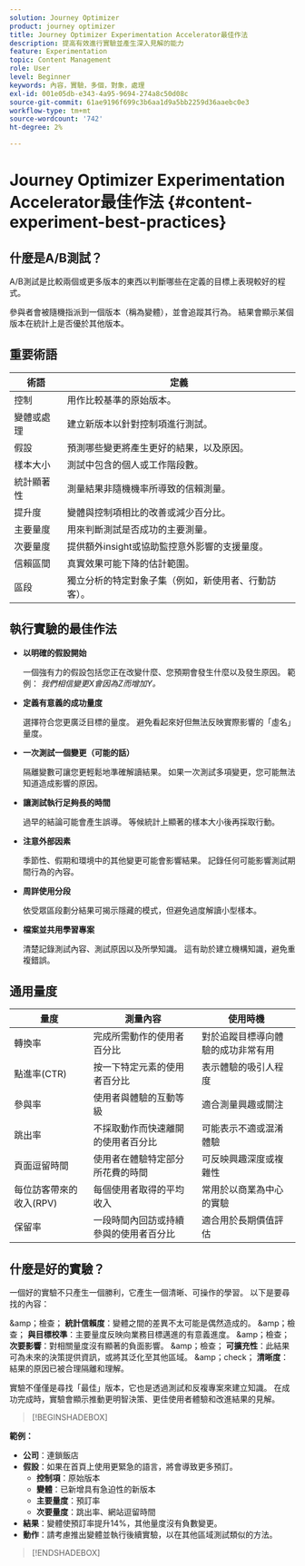 ```yaml
---
solution: Journey Optimizer
product: journey optimizer
title: Journey Optimizer Experimentation Accelerator最佳作法
description: 提高有效進行實驗並產生深入見解的能力
feature: Experimentation
topic: Content Management
role: User
level: Beginner
keywords: 內容，實驗，多個，對象，處理
exl-id: 001e05db-e343-4a95-9694-274a8c50d08c
source-git-commit: 61ae9196f699c3b6aa1d9a5bb2259d36aaebc0e3
workflow-type: tm+mt
source-wordcount: '742'
ht-degree: 2%

---
```


# Journey Optimizer Experimentation Accelerator最佳作法 {#content-experiment-best-practices}

## 什麼是A/B測試？

A/B測試是比較兩個或更多版本的東西以判斷哪些在定義的目標上表現較好的程式。

參與者會被隨機指派到一個版本（稱為變體），並會追蹤其行為。 結果會顯示某個版本在統計上是否優於其他版本。

## 重要術語

| 術語 | 定義 |
|-|-|
| 控制 | 用作比較基準的原始版本。 |
| 變體或處理 | 建立新版本以針對控制項進行測試。 |
| 假設 | 預測哪些變更將產生更好的結果，以及原因。 |
| 樣本大小 | 測試中包含的個人或工作階段數。 |
| 統計顯著性 | 測量結果非隨機機率所導致的信賴測量。 |
| 提升度 | 變體與控制項相比的改善或減少百分比。 |
| 主要量度 | 用來判斷測試是否成功的主要測量。 |
| 次要量度 | 提供額外insight或協助監控意外影響的支援量度。 |
| 信賴區間 | 真實效果可能下降的估計範圍。 |
| 區段 | 獨立分析的特定對象子集（例如，新使用者、行動訪客）。 |

## 執行實驗的最佳作法

* **以明確的假設開始**

  一個強有力的假設包括您正在改變什麼、您預期會發生什麼以及發生原因。
範例： _我們相信變更X會因為Z而增加Y。_

* **定義有意義的成功量度**

  選擇符合您更廣泛目標的量度。 避免看起來好但無法反映實際影響的「虛名」量度。

* **一次測試一個變更（可能的話）**

  隔離變數可讓您更輕鬆地準確解讀結果。 如果一次測試多項變更，您可能無法知道造成影響的原因。

* **讓測試執行足夠長的時間**

  過早的結論可能會產生誤導。 等候統計上顯著的樣本大小後再採取行動。

* **注意外部因素**

  季節性、假期和環境中的其他變更可能會影響結果。 記錄任何可能影響測試期間行為的內容。

* **周詳使用分段**

  依受眾區段劃分結果可揭示隱藏的模式，但避免過度解讀小型樣本。

* **檔案並共用學習專案**

  清楚記錄測試內容、測試原因以及所學知識。 這有助於建立機構知識，避免重複錯誤。

## 通用量度

| 量度 | 測量內容 | 使用時機 |
|-|-|-|
| 轉換率 | 完成所需動作的使用者百分比 | 對於追蹤目標導向體驗的成功非常有用 |
| 點進率(CTR) | 按一下特定元素的使用者百分比 | 表示體驗的吸引人程度 |
| 參與率 | 使用者與體驗的互動等級 | 適合測量興趣或關注 |
| 跳出率 | 不採取動作而快速離開的使用者百分比 | 可能表示不適或混淆體驗 |
| 頁面逗留時間 | 使用者在體驗特定部分所花費的時間 | 可反映興趣深度或複雜性 |
| 每位訪客帶來的收入(RPV) | 每個使用者取得的平均收入 | 常用於以商業為中心的實驗 |
| 保留率 | 一段時間內回訪或持續參與的使用者百分比 | 適合用於長期價值評估 |

## 什麼是好的實驗？

一個好的實驗不只產生一個勝利，它產生一個清晰、可操作的學習。
以下是要尋找的內容：

&amp;amp；檢查； **統計信賴度**：變體之間的差異不太可能是偶然造成的。
&amp;amp；檢查； **與目標校準**：主要量度反映向業務目標邁進的有意義進度。
&amp;amp；檢查； **次要影響**：對相關量度沒有顯著的負面影響。
&amp;amp；檢查； **可擴充性**：此結果可為未來的決策提供資訊，或將其泛化至其他區域。
&amp;amp；check； **清晰度**：結果的原因已被合理隔離和理解。

實驗不僅僅是尋找「最佳」版本，它也是透過測試和反複專案來建立知識。 在成功完成時，實驗會顯示推動更明智決策、更佳使用者體驗和改進結果的見解。

>[!BEGINSHADEBOX]

**範例：**

* **公司**：連鎖飯店
* **假設**：如果在首頁上使用更緊急的語言，將會導致更多預訂。
   * **控制項**：原始版本
   * **變體**：已新增具有急迫性的新版本
   * **主要量度**：預訂率
   * **次要量度**：跳出率、網站逗留時間
* **結果**：變體使預訂率提升14%，其他量度沒有負數變更。
* **動作**：請考慮推出變體並執行後續實驗，以在其他區域測試類似的方法。

>[!ENDSHADEBOX]
